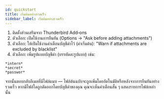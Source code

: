 ```yaml
---
id: quickstart
title: เริ่มต้นอย่างรวดเร็ว
sidebar_label: เริ่มต้นอย่างรวดเร็ว
---
```


1. ติดตั้งส่วนเสริมจาก Thunderbird Add‑ons
2. ตัวเลือก: เปิดใช้งานการยืนยัน (Options → "Ask before adding attachments")
3. ตัวเลือก: ให้เปิดใช้งานคำเตือนบัญชีดำไว้ (ค่าเริ่มต้น): "Warn if attachments are excluded by blacklist"
4. ตัวเลือก: เพิ่มรูปแบบบัญชีดำ (บรรทัดละรูปแบบ) เช่น:

```
*intern*
*secret*
*passwor*
```

จากนั้นตอบกลับอีเมลที่มีไฟล์แนบ — ไฟล์ต้นฉบับจะถูกเพิ่มโดยอัตโนมัติหรือหลังจากการยืนยันอย่างรวดเร็ว หากมีไฟล์ใดถูกตัดออกโดยบัญชีดำของคุณ คุณจะเห็นคำเตือนสั้น ๆ แสดงรายการไฟล์เหล่านั้น
